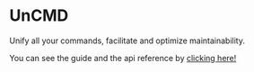 # UnCMD

Unify all your commands, facilitate and optimize maintainability.

You can see the guide and the api reference by [clicking here!](https://vimn-uncmd.vercel.app/)